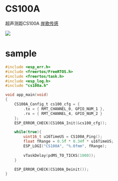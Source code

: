 # CS100A
超声测距CS100A [岸歌传感](http://www.100sensor.com)

![](http://www.100sensor.com/assets/img/us025.jpg)

# sample
```C
#include <esp_err.h>
#include <freertos/FreeRTOS.h>
#include <freertos/task.h>
#include <esp_log.h>
#include "cs100a.h"

void app_main(void)
{
    CS100A_Config_t cs100_cfg = {
        .tx = { RMT_CHANNEL_0, GPIO_NUM_1 },
        .rx = { RMT_CHANNEL_4, GPIO_NUM_2 }
    };
    ESP_ERROR_CHECK(CS100A_Init(&cs100_cfg));

    while(true){
        uint16_t u16TimeUS = CS100A_Ping();
        float fRange = 0.5f * 0.34f * u16TimeUS;
        ESP_LOGI("CS100A", "%.0fmm", fRange);
        
        vTaskDelay(pdMS_TO_TICKS(1000));
    }

    ESP_ERROR_CHECK(CS100A_Deinit());
}
```
